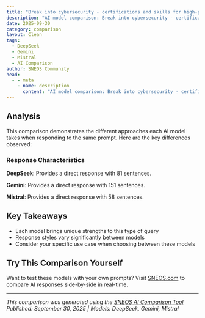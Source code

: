 ```yaml
---
title: "Break into cybersecurity - certifications and skills for high-paying jobs"
description: "AI model comparison: Break into cybersecurity - certifications and skills for high-paying jobs..."
date: 2025-09-30
category: comparison
layout: Clean
tags:
  - DeepSeek
  - Gemini
  - Mistral
  - AI Comparison
author: SNEOS Community
head:
  - - meta
    - name: description
      content: "AI model comparison: Break into cybersecurity - certifications and skills for high-paying jobs..."
---
```


<ChatComparison
  title="Break into cybersecurity - certifications and skills for high-paying jobs"
  prompt="Break into cybersecurity - certifications and skills for high-paying jobs"
  :responses='{"DeepSeek": "Of course. Breaking into cybersecurity for a high-paying job is a strategic process that requires a clear roadmap. The field is vast, but by focusing on in-demand skills and respected certifications, you can position yourself for success.\n\nHere is a comprehensive guide to the certifications and skills you need for high-paying cybersecurity jobs.\n\n### The Golden Rule: It\u0027s a Marathon, Not a Sprint\nHigh-paying jobs are rarely entry-level. You typically need to build a foundation of IT and security knowledge. The classic path is:\n**IT Fundamentals \u2192 Specialized Security Role \u2192 High-Paying Expert Role**\n\n---\n\n### Phase 1: The Foundation (Prerequisite Knowledge \u0026 Certs)\n\nBefore you specialize in security, you must understand what you\u0027re securing.\n\n#### 1. Core IT Skills (The Non-Negotiables)\n* **Networking:** You MUST understand how data moves. TCP/IP, DNS, HTTP/S, VLANs, routers, firewalls, and subnetting are fundamental.\n* **Operating Systems:** Be proficient in both **Windows** (Active Directory, PowerShell) and **Linux** (command line, file structure, Bash scripting). Linux is dominant in security tools and servers.\n* **Systems Administration:** Understand how systems are built, configured, and maintained.\n\n#### 2. Foundational Certifications\nThese prove you have the core IT knowledge. They are often prerequisites for more advanced security roles.\n\n* **CompTIA A\u002B:** The very basics of IT support. Good if you have zero experience.\n* **CompTIA Network\u002B:** Excellent for solidifying networking knowledge. It\u0027s vendor-neutral and highly respected.\n* **CompTIA Security\u002B:** **This is the absolute minimum bar for entry-level cybersecurity roles.** It covers essential security vocabulary, concepts, and best practices.\n\n---\n\n### Phase 2: Choosing Your Path \u0026 Getting Your First Security Cert\n\nCybersecurity has many specializations. The highest-paying roles are often in offensive security, cloud security, and security architecture.\n\n#### High-Paying Career Paths \u0026 Their Certifications\n\n| Career Path | Description | Entry Cert | Mid-Level / High-Impact Certs |\n| :--- | :--- | :--- | :--- |\n| **Offensive Security (Penetration Testing / Red Team)** | Legally hacking systems to find vulnerabilities before attackers do. | **CompTIA PenTest\u002B** | **OSCP (Offensive Security Certified Professional)** - The gold standard for hands-on pentesters. Very difficult, 24-hour practical exam. **This cert alone can land you a $100k\u002B job.** |\n| **Defensive Security (Blue Team / SOC)** | Monitoring and defending systems from attacks. | **CompTIA CySA\u002B (Cybersecurity Analyst)** | **GCIH (GIAC Certified Incident Handler)** - Focuses on detecting and responding to incidents. **GCFA (GIAC Certified Forensic Analyst)** - For digital forensics. |\n| **Cloud Security** | Securing cloud environments (AWS, Azure, GCP). Huge demand. | **Certified Cloud Security Professional (CCSP)** (more conceptual) or vendor-specific: **AWS Certified Security - Specialty**, **Microsoft Azure Security Engineer Associate** | **These vendor-specific certs are extremely valuable and directly lead to high salaries.** |\n| **Security Architecture \u0026 Engineering** | Designing and building secure systems from the ground up. | (Build on Network\u002B/Security\u002B foundation) | **CISSP (Certified Information Systems Security Professional)** - The \u0022PhD\u0022 of cybersecurity. Requires 5 years of experience. **Opens doors to senior and management roles ($120k\u002B).** |\n| **Governance, Risk, and Compliance (GRC)** | Managing cybersecurity risk, audits, and compliance frameworks (NIST, ISO 27001, SOC 2). | (Security\u002B is a good start) | **CISM (Certified Information Security Manager)** - Focused on risk management and governance. Often for managers. **CRISC (Certified in Risk and Information Systems Control)** - Highly specialized in risk. |\n\n---\n\n### Phase 3: Building Practical Skills (Beyond Certifications)\n\nCertifications get you an interview; skills get you the job and the high salary. You must practice.\n\n#### 1. Hands-On Labs \u0026 Practice Platforms\n* **TryHackMe / Hack The Box:** Perfect for beginners to advanced users. Learn penetration testing in a gamified, guided environment.\n* **RangeForce / RangeForce CyberSkills:** Simulates real-world SOC and security scenarios.\n* **Blue Team Labs Online:** Focused on defensive security challenges.\n* **Set Up a Home Lab:**\n * Use **VirtualBox** or **VMware** to create your own virtual network.\n * Practice configuring firewalls (pfSense), setting up a SIEM (Elastic Stack), and attacking your own vulnerable VMs (like Metasploitable).\n\n#### 2. Key Technical Skills for High Pay\n* **Scripting \u0026 Automation:** **Python** is king for automating tasks, writing security tools, and parsing data. **PowerShell** is essential for Windows environments. **Bash** for Linux.\n* **SIEM (Security Information and Event Management):** Get hands-on with **Splunk** (free version available), **Elastic Stack (ELK)**, or **Microsoft Sentinel**. Understanding log analysis is critical.\n* **Digital Forensics \u0026 Incident Response (DFIR):** Know how to analyze malware, investigate breaches, and contain threats.\n* **Cloud Platform Proficiency:** Pick one (AWS is most popular) and learn its core services and, most importantly, its security tools.\n\n---\n\n### The Roadmap to a High Salary: A Summary\n\n1. **Year 0-1: Build the Foundation**\n * **Goal:** Get an IT Support/Help Desk or Junior Network Admin role.\n * **Certs:** **Network\u002B** and **Security\u002B**.\n * **Skills:** Master basic networking, Windows/Linux command line.\n\n2. **Year 1-3: Specialize \u0026 Get Your First Security Job**\n * **Goal:** Land a role as a SOC Analyst, Junior Penetration Tester, or Cloud Security Analyst.\n * **Certs:** Choose your path: **CySA\u002B** (Blue Team), **PenTest\u002B** (Red Team), or a **Cloud Security** cert.\n * **Skills:** Build a home lab, complete challenges on TryHackMe, learn Python/PowerShell basics.\n\n3. **Year 3-5: Aim for the High-Paying Roles**\n * **Goal:** Become a Senior Analyst, Penetration Tester, or Cloud Security Engineer.\n * **Certs:** **OSCP** (for pentesters), **GCIH/GCFA** (for IR), **CCSP** or vendor cloud cert, or start working towards your **CISSP**.\n * **Skills:** Lead investigations, write complex scripts, design secure cloud architectures.\n\n4. **Year 5\u002B: Expert \u0026 Leadership Roles**\n * **Goal:** Security Architect, Principal Engineer, Manager, CISO.\n * **Certs:** **CISSP**, **CISM**, **SANS GIAC** top-tier certs.\n * **Skills:** Strategy, risk management, budgeting, and leadership.\n\n### Final Advice\n\n* **Network:** Go to local security meetups (BSides conferences are great), connect with people on LinkedIn, and participate in online communities.\n* **Stay Curious:** The field changes daily. Follow security news, blogs, and podcasts.\n* **Build a Portfolio:** Document your home lab projects, write-ups for TryHackMe rooms, and code you\u0027ve written on GitHub. This is your proof of skill.\n\nBy following this structured approach\u2014building a strong foundation, choosing a lucrative specialization, earning the right certifications, and, most importantly, developing hands-on skills\u2014you will be on a direct path to a high-paying career in cybersecurity.", "Gemini": "Okay, let\u0027s break down how to break into cybersecurity with certifications and skills that can lead to high-paying jobs. This is a competitive field, but with dedication and the right approach, you can succeed.\n\n**I. Understanding the Cybersecurity Landscape**\n\n* **Diverse Roles:** Cybersecurity isn\u0027t just hacking. It encompasses various specializations, each requiring a different skillset. Examples include:\n * **Security Analyst:** Monitors systems, detects threats, and responds to incidents. Entry-level often.\n * **Penetration Tester (Ethical Hacker):** Simulates attacks to find vulnerabilities.\n * **Security Engineer:** Designs, implements, and manages security systems.\n * **Security Architect:** Plans and designs the overall security architecture of an organization.\n * **Incident Responder:** Handles security breaches and incidents, containing damage and restoring systems.\n * **Security Consultant:** Advises organizations on security best practices and solutions.\n * **Compliance Officer:** Ensures organizations meet regulatory requirements (e.g., HIPAA, GDPR).\n * **Cloud Security Engineer:** Secures cloud-based infrastructure and applications.\n * **Application Security Engineer:** Secures software applications throughout the development lifecycle.\n * **Security Manager/Director/CISO:** Leadership roles overseeing security teams and strategy.\n* **High Demand \u0026 Salary:** Cybersecurity is a field with consistently high demand and above-average salaries. Salaries vary significantly based on experience, location, certifications, and specialization. Entry-level can start around $60k-$80k, while experienced professionals can easily earn $150k\u002B and leadership positions can exceed $200k\u002B.\n\n**II. Essential Skills for Cybersecurity**\n\nThis is a general overview; specific roles will require a more specialized skill set.\n\n* **Technical Skills (Foundational):**\n * **Networking Fundamentals:** TCP/IP, DNS, routing, firewalls, VPNs, network protocols (HTTP, HTTPS, SSH), network security concepts (segmentation, VLANs). A strong foundation is crucial.\n * **Operating Systems:** Deep understanding of Windows and Linux (especially command-line). MacOS is also valuable.\n * **System Administration:** User management, patching, configuration, and troubleshooting.\n * **Scripting/Programming:** Python is highly valuable. Other useful languages include: Bash, PowerShell, JavaScript (for web security), C/C\u002B\u002B (for low-level security).\n * **Cloud Computing:** Understanding of cloud platforms (AWS, Azure, GCP) and their security features.\n * **Virtualization:** VMware, Hyper-V, etc.\n * **Databases:** SQL, NoSQL - understanding how to secure databases.\n* **Security-Specific Skills:**\n * **Security Tools:** SIEMs (Security Information and Event Management systems like Splunk, QRadar, Sentinel), IDS/IPS (Intrusion Detection/Prevention Systems), vulnerability scanners (Nessus, OpenVAS), web application firewalls (WAFs), endpoint detection and response (EDR) tools, firewalls. Become proficient with at least a few of these.\n * **Vulnerability Management:** Identifying, assessing, and remediating vulnerabilities.\n * **Incident Response:** Understanding the incident response process (identification, containment, eradication, recovery, lessons learned).\n * **Malware Analysis:** Basic understanding of malware types and how they work.\n * **Cryptography:** Understanding of encryption algorithms, hashing, and digital signatures.\n * **Authentication \u0026 Authorization:** Understanding of various authentication methods (e.g., multi-factor authentication, OAuth) and authorization models (e.g., RBAC, ABAC).\n * **Security Auditing:** Performing security assessments and audits.\n * **Web Security:** Understanding common web vulnerabilities (OWASP Top 10) and how to prevent them.\n * **Cloud Security:** Security best practices for cloud environments, including IAM, network security, data encryption, and compliance.\n* **Soft Skills:**\n * **Problem-Solving:** Analytical thinking and the ability to troubleshoot complex issues.\n * **Communication:** Excellent written and verbal communication skills (for reporting, documentation, and presentations).\n * **Teamwork:** Cybersecurity is often a collaborative effort.\n * **Critical Thinking:** Ability to assess situations, identify risks, and make informed decisions.\n * **Curiosity:** A desire to learn and stay up-to-date with the latest threats and technologies.\n * **Adaptability:** The cybersecurity landscape is constantly evolving.\n\n**III. Cybersecurity Certifications (and when to get them)**\n\nCertifications demonstrate your knowledge and skills to potential employers. Consider your career goals and budget when choosing certifications. Here\u0027s a tiered approach, generally from entry-level to advanced:\n\n* **Entry-Level/Foundational (Good for starting out, getting your foot in the door):**\n * **CompTIA Security\u002B:** A broad certification covering security concepts, threats, and technologies. A good starting point for many.\n * **CompTIA Network\u002B:** While not strictly security, a strong understanding of networking is crucial. Consider this *before* Security\u002B if you lack networking knowledge.\n * **Certified Ethical Hacking Associate (CEHA):** A basic introduction to ethical hacking concepts. A stepping stone to the CEH.\n * **ISC2 Certified in Cybersecurity (CC):** A new entry-level certification from ISC2, covering fundamental cybersecurity knowledge.\n\n* **Mid-Level (After gaining some experience, specializing):**\n * **Certified Ethical Hacker (CEH):** Focuses on penetration testing techniques and methodologies. A popular, but sometimes controversial, certification. Consider alternatives like OSCP.\n * **GIAC Security Essentials Certification (GSEC):** A more in-depth certification covering a wide range of security topics. Highly respected.\n * **Certified Information Systems Security Professional (CISSP):** Focuses on security management and risk management. Requires 5 years of experience in the field (can be waived with a 4-year degree and 1 year of experience). A highly sought-after certification for leadership roles. Consider Associate of ISC2 status until you meet the experience requirements.\n * **Certified Information Security Manager (CISM):** Focuses on information security management and governance. Similar experience requirements to CISSP.\n * **CompTIA CySA\u002B:** Focuses on security analytics and threat detection.\n * **Offensive Security Certified Professional (OSCP):** A highly practical and challenging certification focusing on penetration testing. Requires passing a 24-hour practical exam. Highly regarded in the penetration testing community.\n * **AWS Certified Security - Specialty, Azure Security Engineer Associate, Google Cloud Professional Cloud Security Engineer:** These certifications demonstrate expertise in cloud security for specific cloud platforms.\n * **Certified Cloud Security Professional (CCSP):** Cloud security certification from ISC2.\n\n* **Advanced (For experienced professionals, specializing further):**\n * **GIAC Certifications:** GIAC offers a wide range of advanced certifications in various security specializations (e.g., incident response, malware analysis, penetration testing, cloud security). These are generally considered to be very high-quality and challenging. Examples include:\n * GCIA (GIAC Certified Intrusion Analyst)\n * GCIH (GIAC Certified Incident Handler)\n * GPEN (GIAC Penetration Tester)\n * GWAPT (GIAC Web Application Penetration Tester)\n * **Certified Chief Information Security Officer (CCISO):** For aspiring CISOs.\n * **Offensive Security Certified Expert (OSCE):** Advanced penetration testing certification from Offensive Security.\n * **SANs/GIAC Certifications (in specialized areas):** SANS Institute offers in-depth training courses and certifications in various cybersecurity domains.\n\n**IV. Education and Experience**\n\n* **Education:**\n * **Bachelor\u0027s Degree:** A bachelor\u0027s degree in computer science, information technology, cybersecurity, or a related field is highly recommended. Some employers may consider candidates with associate\u0027s degrees or relevant certifications, but a bachelor\u0027s degree will open more doors.\n * **Master\u0027s Degree:** A master\u0027s degree in cybersecurity can be beneficial for career advancement and specialized roles.\n* **Experience:**\n * **Internships:** Internships are a great way to gain practical experience and network with professionals in the field.\n * **Entry-Level Roles:** Look for entry-level roles such as security analyst, security operations center (SOC) analyst, or IT support with a security focus.\n * **Volunteer Work:** Contribute to open-source security projects or volunteer for security organizations.\n * **Home Lab:** Set up a home lab to practice your skills and experiment with different security tools and technologies.\n * **Capture the Flag (CTF) Competitions:** Participate in CTF competitions to improve your skills and network with other security professionals.\n * **Bug Bounty Programs:** Participate in bug bounty programs to find vulnerabilities in software and websites and earn rewards. This is a great way to gain practical experience and demonstrate your skills.\n\n**V. Building Your Portfolio and Network**\n\n* **GitHub:** Create a GitHub repository to showcase your projects, scripts, and tools.\n* **Blog/Website:** Write about your experiences, insights, and research in cybersecurity.\n* **LinkedIn:** Connect with other cybersecurity professionals, join relevant groups, and share your knowledge.\n* **Conferences and Meetups:** Attend cybersecurity conferences and meetups to learn from experts, network with peers, and stay up-to-date with the latest trends.\n* **Personal Projects:** Develop personal security projects to demonstrate your skills and passion for cybersecurity. For example, create a simple intrusion detection system, build a secure web application, or write a script to automate a security task.\n\n**VI. A Strategic Path to High-Paying Jobs:**\n\nHere\u0027s a suggested path, acknowledging individual situations vary:\n\n1. **Foundational Knowledge:** Strong understanding of networking, operating systems, and scripting. Consider CompTIA Network\u002B if needed.\n2. **Entry-Level Certification:** CompTIA Security\u002B or ISC2 CC to demonstrate basic security knowledge.\n3. **Entry-Level Job:** Aim for a Security Analyst or SOC Analyst role.\n4. **Hands-On Experience:** Focus on learning and applying your skills in your job. Become proficient with the tools and technologies used by your organization.\n5. **Specialization:** Identify a specific area of interest (e.g., penetration testing, cloud security, incident response).\n6. **Mid-Level Certification:** Choose a certification relevant to your chosen specialization (e.g., CEH, OSCP, GSEC, AWS Certified Security - Specialty).\n7. **Networking and Portfolio Building:** Actively network with other professionals and build a portfolio of your work.\n8. **Mid-Level Job:** Aim for a role that aligns with your specialization (e.g., Penetration Tester, Cloud Security Engineer, Incident Responder).\n9. **Advanced Skills:** Continue to develop your skills and knowledge, pursuing advanced certifications and training as needed.\n10. **Leadership Potential:** Develop leadership skills, such as communication, teamwork, and problem-solving.\n11. **Leadership Certification:** Consider CISSP or CISM to demonstrate your knowledge of security management and governance.\n12. **Leadership Role:** Aim for a leadership role, such as Security Manager, Security Director, or CISO.\n\n**VII. Key Considerations:**\n\n* **Budget:** Certifications can be expensive. Research the costs and consider free or low-cost resources (e.g., online courses, practice exams).\n* **Time Commitment:** Preparing for certifications requires significant time and effort.\n* **Job Market:** Research the specific skills and certifications that are in demand in your local job market.\n* **Passion:** Cybersecurity is a challenging but rewarding field. Choose a specialization that you are passionate about.\n* **Continuous Learning:** Cybersecurity is a constantly evolving field. Stay up-to-date with the latest threats and technologies by reading blogs, attending conferences, and participating in online communities.\n\nBy following these steps and dedicating yourself to continuous learning, you can break into cybersecurity and build a successful and rewarding career. Good luck!\n", "Mistral": "Breaking into the field of cybersecurity can be highly rewarding, both in terms of job satisfaction and financial compensation. Here are some key certifications and skills that can help you secure high-paying jobs in cybersecurity:\n\n### Certifications\n\n1. **Certified Information Systems Security Professional (CISSP)**\n - **Provider:** (ISC)\u00B2\n - **Focus:** Broad knowledge of security concepts and practices.\n - **Target Audience:** Experienced security professionals.\n\n2. **Certified Ethical Hacker (CEH)**\n - **Provider:** EC-Council\n - **Focus:** Ethical hacking techniques and methodologies.\n - **Target Audience:** Penetration testers and security analysts.\n\n3. **Certified Information Security Manager (CISM)**\n - **Provider:** ISACA\n - **Focus:** Information security management.\n - **Target Audience:** Security managers and IT directors.\n\n4. **Certified Information Systems Auditor (CISA)**\n - **Provider:** ISACA\n - **Focus:** Auditing, control, and security of information systems.\n - **Target Audience:** IT auditors and security professionals.\n\n5. **CompTIA Security\u002B**\n - **Provider:** CompTIA\n - **Focus:** Foundational knowledge of security concepts.\n - **Target Audience:** Entry-level security professionals.\n\n6. **Offensive Security Certified Professional (OSCP)**\n - **Provider:** Offensive Security\n - **Focus:** Practical penetration testing skills.\n - **Target Audience:** Penetration testers and ethical hackers.\n\n7. **Certified Cloud Security Professional (CCSP)**\n - **Provider:** (ISC)\u00B2\n - **Focus:** Cloud security architecture, design, operations, and service orchestration.\n - **Target Audience:** Cloud security professionals.\n\n8. **GIAC Security Essentials (GSEC)**\n - **Provider:** GIAC\n - **Focus:** Broad knowledge of security concepts.\n - **Target Audience:** Entry-level security professionals.\n\n### Skills\n\n1. **Technical Skills**\n - **Networking:** Understanding of TCP/IP, DNS, DHCP, and other networking protocols.\n - **Operating Systems:** Proficiency in Windows, Linux, and macOS.\n - **Programming:** Knowledge of scripting languages like Python, Bash, and PowerShell.\n - **Cryptography:** Understanding of encryption algorithms and protocols.\n - **Intrusion Detection:** Familiarity with IDS/IPS systems.\n - **Firewalls:** Configuration and management of firewalls.\n\n2. **Analytical Skills**\n - **Threat Analysis:** Ability to identify and analyze potential threats.\n - **Risk Management:** Understanding of risk assessment and mitigation strategies.\n - **Incident Response:** Experience in handling security incidents and breaches.\n\n3. **Soft Skills**\n - **Communication:** Ability to clearly communicate complex security concepts to non-technical stakeholders.\n - **Problem-Solving:** Strong analytical and problem-solving skills.\n - **Teamwork:** Ability to work effectively in a team environment.\n - **Adaptability:** Willingness to learn and adapt to new technologies and threats.\n\n### High-Paying Job Roles\n\n1. **Chief Information Security Officer (CISO)**\n - **Responsibilities:** Overseeing the entire security strategy of an organization.\n - **Average Salary:** $200,000 - $300,000\u002B\n\n2. **Security Architect**\n - **Responsibilities:** Designing and implementing secure network and computer systems.\n - **Average Salary:** $120,000 - $180,000\n\n3. **Penetration Tester**\n - **Responsibilities:** Testing the security of systems by simulating cyber-attacks.\n - **Average Salary:** $80,000 - $130,000\n\n4. **Security Consultant**\n - **Responsibilities:** Providing expert advice on security strategies and implementations.\n - **Average Salary:** $80,000 - $150,000\n\n5. **Security Analyst**\n - **Responsibilities:** Monitoring and analyzing security systems to detect and respond to threats.\n - **Average Salary:** $70,000 - $120,000\n\n6. **Security Engineer**\n - **Responsibilities:** Building and maintaining security systems and infrastructure.\n - **Average Salary:** $80,000 - $140,000\n\n### Additional Tips\n\n- **Continuous Learning:** Cybersecurity is a rapidly evolving field. Stay updated with the latest trends, tools, and threats.\n- **Networking:** Join professional organizations like (ISC)\u00B2, ISACA, and local cybersecurity groups.\n- **Practical Experience:** Participate in Capture The Flag (CTF) competitions, contribute to open-source security projects, and gain hands-on experience through internships or volunteer work.\n\nBy focusing on these certifications and skills, you can position yourself for a successful and lucrative career in cybersecurity."}' 
  published-date="22:46"
/>

## Analysis

This comparison demonstrates the different approaches each AI model takes when responding to the same prompt. Here are the key differences observed:

### Response Characteristics

**DeepSeek**: Provides a direct response with 81 sentences. 

**Gemini**: Provides a direct response with 151 sentences. 

**Mistral**: Provides a direct response with 58 sentences. 

## Key Takeaways

- Each model brings unique strengths to this type of query
- Response styles vary significantly between models
- Consider your specific use case when choosing between these models

## Try This Comparison Yourself

Want to test these models with your own prompts? Visit [SNEOS.com](https://sneos.com) to compare AI responses side-by-side in real-time.

---

*This comparison was generated using the [SNEOS AI Comparison Tool](https://sneos.com)*
*Published: September 30, 2025 | Models: DeepSeek, Gemini, Mistral*
